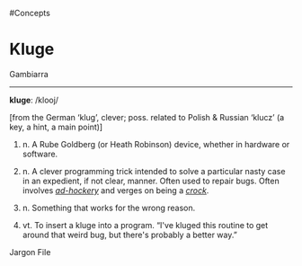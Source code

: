 #Concepts 
# Kluge

Gambiarra


---

**kluge**: /klooj/

[from the German ‘klug’, clever; poss. related to Polish & Russian ‘klucz’ (a key, a hint, a main point)]

1. n. A Rube Goldberg (or Heath Robinson) device, whether in hardware or software.

2. n. A clever programming trick intended to solve a particular nasty case in an expedient, if not clear, manner. Often used to repair bugs. Often involves [_ad-hockery_](http://www.catb.org/jargon/html/A/ad-hockery.html) and verges on being a [_crock_](http://www.catb.org/jargon/html/C/crock.html).

3. n. Something that works for the wrong reason.

4. vt. To insert a kluge into a program. “I've kluged this routine to get around that weird bug, but there's probably a better way.”


Jargon File

